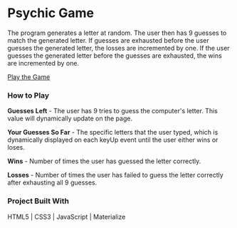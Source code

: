 # Psychic Game
The program generates a letter at random. The user then has 9 guesses to match the generated letter. If guesses are exhausted before the user guesses the generated letter, the losses are incremented by one.  If the user guesses the generated letter before the guesses are exhausted, the wins are incremented by one.

[Play the Game](https://scottpetersonva.github.io/Front-End/Psychic-Game/)

### How to Play

**Guesses Left** - The user has 9 tries to guess the computer's letter. This value will dynamically update on the page.

**Your Guesses So Far** - The specific letters that the user typed, which is dynamically displayed on each keyUp event until the user either wins or loses.

**Wins** - Number of times the user has guessed the letter correctly.

**Losses** - Number of times the user has failed to guess the letter correctly after exhausting all 9 guesses.

### Project Built With

HTML5 | CSS3 | JavaScript | Materialize
